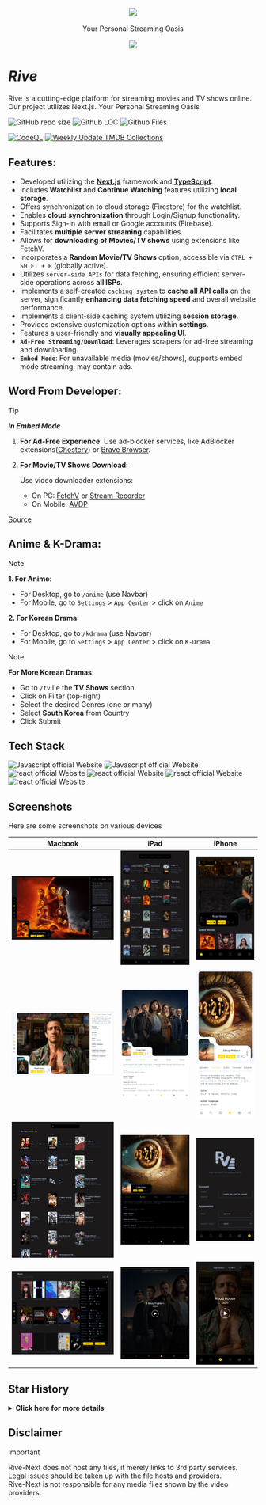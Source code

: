 <!-- ![proxy-manager](https://socialify.git.ci/Developabile/rive-next/image?description=1&font=KoHo&forks=1&issues=1&language=1&owner=1&pulls=1&stargazers=1&theme=Auto)
 -->

<div align="center">
<p>

<image src="./public/images/logo.svg" height="300"/>
</p>
Your Personal Streaming Oasis
</div>

<p align="center">
  <img align="center" src="https://readme-typing-svg.herokuapp.com?color=%23${textVal}&lines=+👋🏻+Welcome+to+Rive+👋🏻;🌐+Stream+Movies+and+Tv+Shows+🌐;👨🏻‍💻+Lets+Build+Together+👩🏻‍💻;💡+Download+Our+App!+💡;🌐+Check+our+website+🌐;🙏🏻+Thanks+for+Contributing+🙏🏻"
 <img src= 'https://capsule-render.vercel.app/api?type=rect&color=gradient&height=2.5'/>
</p>

# **_Rive_**

Rive is a cutting-edge platform for streaming movies and TV shows online. Our project utilizes Next.js. Your Personal Streaming Oasis

<div align="left">
 <p>

![GitHub repo size](https://img.shields.io/github/repo-size/Developabile/rive-next)
![Github LOC](https://tokei.rs/b1/github/Developabile/rive-next)
![Github Files](https://tokei.rs/b1/github/Developabile/rive-next?category=files)

[![CodeQL](https://github.com/Developabile/rive-next/actions/workflows/github-code-scanning/codeql/badge.svg)](https://github.com/Developabile/rive-next/actions/workflows/github-code-scanning/codeql)
[![Weekly Update TMDB Collections](https://github.com/Developabile/rive-next/actions/workflows/weekly_update.yml/badge.svg)](https://github.com/Developabile/rive-next/actions/workflows/weekly_update.yml)

 </p>
</div>

## **Features**:

- Developed utilizing the **[Next.js](https://nextjs.org/)** framework and **[TypeScript](https://www.typescriptlang.org/)**.
- Includes **Watchlist** and **Continue Watching** features utilizing **local storage**.
- Offers synchronization to cloud storage (Firestore) for the watchlist.
- Enables **cloud synchronization** through Login/Signup functionality.
- Supports Sign-in with email or Google accounts (Firebase).
- Facilitates **multiple server streaming** capabilities.
- Allows for **downloading of Movies/TV shows** using extensions like FetchV.
- Incorporates a **Random Movie/TV Shows** option, accessible via `CTRL + SHIFT + R` (globally active).
- Utilizes `server-side APIs` for data fetching, ensuring efficient server-side operations across **all ISPs**.
- Implements a self-created `caching system` to **cache all API calls** on the server, significantly **enhancing data fetching speed** and overall website performance.
- Implements a client-side caching system utilizing **session storage**.
- Provides extensive customization options within **settings**.
- Features a user-friendly and **visually appealing UI**.
- **`Ad-Free Streaming/Download`**: Leverages scrapers for ad-free streaming and downloading.
- **`Embed Mode`**: For unavailable media (movies/shows), supports embed mode streaming, may contain ads.

## **Word From Developer**:

> [!TIP]
>
> **_In Embed Mode_**
>
> 1. **For Ad-Free Experience**: Use ad-blocker services, like AdBlocker extensions([Ghostery](https://www.ghostery.com/)) or [Brave Browser](https://brave.com/).
> 2. **For Movie/TV Shows Download**:
>
>    Use video downloader extensions:
>
>    - On PC: [FetchV](https://fetchv.net/) or [Stream Recorder](https://www.hlsloader.com/)
>    - On Mobile: [AVDP](https://play.google.com/store/apps/details?id=videoplayer.videodownloader.downloader)
>
> [Source](https://www.reddit.com/r/DataHoarder/comments/qgne3i/how_to_download_videos_from_vidsrcme/)

## **Anime & K-Drama**:

> [!NOTE]
>
> **1. For Anime**:
>
> - For Desktop, go to `/anime` (use Navbar)
> - For Mobile, go to `Settings` > `App Center` > click on `Anime`
>
> **2. For Korean Drama**:
>
> - For Desktop, go to `/kdrama` (use Navbar)
> - For Mobile, go to `Settings` > `App Center` > click on `K-Drama`

> [!NOTE]
>
> **For More Korean Dramas**:
>
> - Go to `/tv` i.e the **TV Shows** section.
> - Click on Filter (top-right)
> - Select the desired Genres (one or many)
> - Select **South Korea** from Country
> - Click Submit

## **Tech Stack**

<p>
    <img src="https://img.shields.io/badge/next.js-7c3aed?style=for-the-badge&logo=next.js&logoColor=white" alt="Javascript official Website"/>
    <img src="https://img.shields.io/badge/typescript-7c3aed?style=for-the-badge&logo=typescript&logoColor=white" alt="Javascript official Website"/>
    <img src="https://img.shields.io/badge/framer-7c3aed?style=for-the-badge&logo=framer&logoColor=white" alt="react official Website"/>
    <img src="https://img.shields.io/badge/sass-7c3aed?style=for-the-badge&logo=sass&logoColor=white" alt="react official Website"/>
    <img src="https://img.shields.io/badge/firebase-7c3aed?style=for-the-badge&logo=firebase&logoColor=white" alt="react official Website"/>
    <img src="https://img.shields.io/badge/node.js-7c3aed?style=for-the-badge&logo=node.js&logoColor=white" alt="react official Website"/>
</p>

## **Screenshots**

Here are some screenshots on various devices

| Macbook                                                        | iPad                                                | iPhone                                                         |
| -------------------------------------------------------------- | --------------------------------------------------- | -------------------------------------------------------------- |
| ![mac](./screenshots/macbook/MacBook%20Pro-1711134363365.jpeg) | ![ipad](./screenshots/ipad/iPad-1711133919085.jpeg) | ![iphone](./screenshots/iphone/iPhone%20SE-1711133892195.jpeg) |
| ![mac](./screenshots/macbook/MacBook%20Pro-1711134203319.jpeg) | ![ipad](./screenshots/ipad/iPad-1711134203174.jpeg) | ![iphone](./screenshots/iphone/iPhone%20SE-1711134203201.jpeg) |
| ![mac](./screenshots/macbook/MacBook%20Pro-1711134313758.jpeg) | ![ipad](./screenshots/ipad/iPad-1711134263026.jpeg) | ![iphone](./screenshots/iphone/iPhone%20SE-1711134064713.jpeg) |
| ![mac](./screenshots/macbook/MacBook%20Pro-1711134020120.jpeg) | ![ipad](./screenshots/ipad/iPad-1711134390880.jpeg) | ![iphone](./screenshots/iphone/iPhone%20SE-1711134412110.jpeg) |

## Star History

<details>
<summary><b>Click here for more details</b></summary>

[![Star History Chart](https://api.star-history.com/svg?repos=Developabile/rive-next&type=Date)](https://star-history.com/#Developabile/rive-next&Date)

</details>

## **Disclaimer**

> [!IMPORTANT]
>
> Rive-Next does not host any files, it merely links to 3rd party services.  
> Legal issues should be taken up with the file hosts and providers.  
> Rive-Next is not responsible for any media files shown by the video providers.
